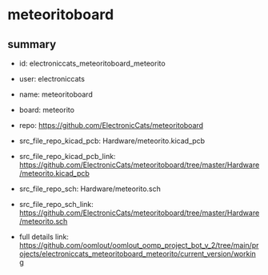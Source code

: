 # meteoritoboard
 
## summary 
* id: electroniccats_meteoritoboard_meteorito
* user: electroniccats
* name: meteoritoboard
* board: meteorito
* repo: https://github.com/ElectronicCats/meteoritoboard
* src_file_repo_kicad_pcb: Hardware/meteorito.kicad_pcb
* src_file_repo_kicad_pcb_link: https://github.com/ElectronicCats/meteoritoboard/tree/master/Hardware/meteorito.kicad_pcb


* src_file_repo_sch: Hardware/meteorito.sch
* src_file_repo_sch_link: https://github.com/ElectronicCats/meteoritoboard/tree/master/Hardware/meteorito.sch
* full details link: https://github.com/oomlout/oomlout_oomp_project_bot_v_2/tree/main/projects/electroniccats_meteoritoboard_meteorito/current_version/working  






